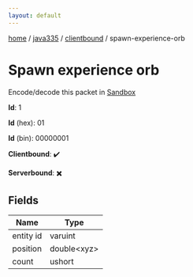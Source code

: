 ```yaml
---
layout: default
---
```


[home](/)  /  [java335](/protocol/java335)  /  [clientbound](/protocol/java335/clientbound)  /  spawn-experience-orb

# Spawn experience orb

Encode/decode this packet in [Sandbox](../../../sandbox/java335#clientbound.spawn_experience_orb)

**Id**: 1

**Id** (hex): 01

**Id** (bin): 00000001

**Clientbound**: ✔️

**Serverbound**: ✖️

## Fields

Name | Type
---|---
entity id | varuint
position | double&lt;xyz&gt;
count | ushort
